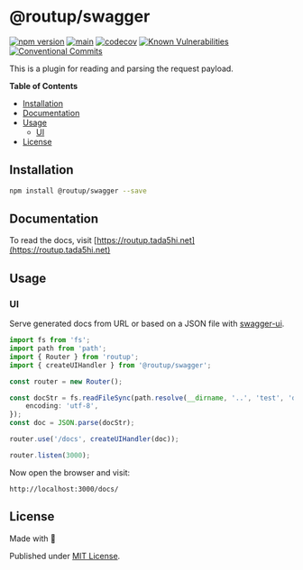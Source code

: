 # @routup/swagger

[![npm version](https://badge.fury.io/js/@routup%2Fswagger.svg)](https://badge.fury.io/js/@routup%2Fswagger)
[![main](https://github.com/Tada5hi/routup/actions/workflows/main.yml/badge.svg)](https://github.com/Tada5hi/routup/actions/workflows/main.yml)
[![codecov](https://codecov.io/gh/tada5hi/routup/branch/master/graph/badge.svg?token=QFGCsHRUax)](https://codecov.io/gh/tada5hi/routup)
[![Known Vulnerabilities](https://snyk.io/test/github/Tada5hi/routup/badge.svg)](https://snyk.io/test/github/Tada5hi/routup)
[![Conventional Commits](https://img.shields.io/badge/Conventional%20Commits-1.0.0-%23FE5196?logo=conventionalcommits&logoColor=white)](https://conventionalcommits.org)

This is a plugin for reading and parsing the request payload.

**Table of Contents**

- [Installation](#installation)
- [Documentation](#documentation)
- [Usage](#usage)
  - [UI](#ui)
- [License](#license)

## Installation

```bash
npm install @routup/swagger --save
```

## Documentation

To read the docs, visit [https://routup.tada5hi.net](https://routup.tada5hi.net)

## Usage

### UI

Serve generated docs from URL or based on a JSON file with [swagger-ui](https://www.npmjs.com/package/swagger-ui-dist).

```typescript
import fs from 'fs';
import path from 'path';
import { Router } from 'routup';
import { createUIHandler } from '@routup/swagger';

const router = new Router();

const docStr = fs.readFileSync(path.resolve(__dirname, '..', 'test', 'data', 'swagger.json'), {
    encoding: 'utf-8',
});
const doc = JSON.parse(docStr);

router.use('/docs', createUIHandler(doc));

router.listen(3000);
```

Now open the browser and visit:

`http://localhost:3000/docs/`

## License

Made with 💚

Published under [MIT License](./LICENSE).
